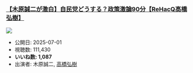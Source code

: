 ### [【木原誠二が激白】自民党どうする？政策激論90分【ReHacQ高橋弘樹】](https://www.youtube.com/watch?v=u_maBSrao10)
[![](https://img.youtube.com/vi/u_maBSrao10/sddefault.jpg)](https://www.youtube.com/watch?v=u_maBSrao10)
-   公開日: 2025-07-01
-   視聴数: 111,430
-   **いいね数: 1,087**
-   出演者: 木原誠二, [高橋弘樹](/rehacq_fan/people/高橋弘樹 "wikilink")
